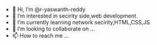 - 👋 Hi, I’m @r-yaswanth-reddy
- 👀 I’m interested in secirity side,web development.
- 🌱 I’m currently learning network secirity,HTML,CSS,JS.
- 💞️ I’m looking to collaborate on ...
- 📫 How to reach me ...

<!---
r-yaswanth-reddy/r-yaswanth-reddy is a ✨ special ✨ repository because its `README.md` (this file) appears on your GitHub profile.
You can click the Preview link to take a look at your changes.
--->
